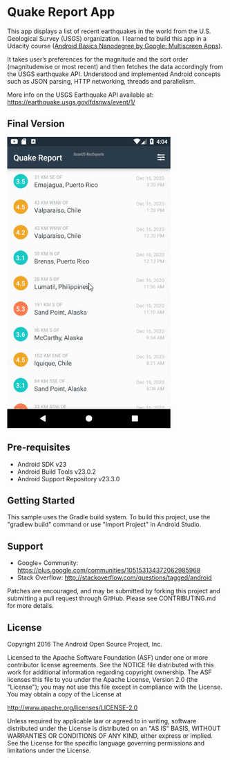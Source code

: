 Quake Report App
===================================

This app displays a list of recent earthquakes in the world
from the U.S. Geological Survey (USGS) organization. I learned to build this app in a Udacity course ([Android Basics Nanodegree by Google: Multiscreen Apps](https://www.udacity.com/course/android-basics-networking--ud843)).

It takes user’s preferences for the magnitude and the sort order (magnitudewise or most recent) and then fetches the data accordingly from the USGS earthquake API.
Understood and implemented Android concepts such as JSON parsing, HTTP networking, threads and parallelism.

More info on the USGS Earthquake API available at:
https://earthquake.usgs.gov/fdsnws/event/1/

Final Version
--------------
![Final Version](https://github.com/Ayushman-500/Ayushman-500/blob/master/Quake-Report-App.gif)

Pre-requisites
--------------

- Android SDK v23
- Android Build Tools v23.0.2
- Android Support Repository v23.3.0

Getting Started
---------------

This sample uses the Gradle build system. To build this project, use the
"gradlew build" command or use "Import Project" in Android Studio.

Support
-------

- Google+ Community: https://plus.google.com/communities/105153134372062985968
- Stack Overflow: http://stackoverflow.com/questions/tagged/android

Patches are encouraged, and may be submitted by forking this project and
submitting a pull request through GitHub. Please see CONTRIBUTING.md for more details.

License
-------

Copyright 2016 The Android Open Source Project, Inc.

Licensed to the Apache Software Foundation (ASF) under one or more contributor
license agreements.  See the NOTICE file distributed with this work for
additional information regarding copyright ownership.  The ASF licenses this
file to you under the Apache License, Version 2.0 (the "License"); you may not
use this file except in compliance with the License.  You may obtain a copy of
the License at

http://www.apache.org/licenses/LICENSE-2.0

Unless required by applicable law or agreed to in writing, software
distributed under the License is distributed on an "AS IS" BASIS, WITHOUT
WARRANTIES OR CONDITIONS OF ANY KIND, either express or implied.  See the
License for the specific language governing permissions and limitations under
the License.
